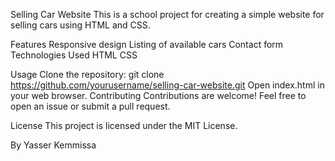 Selling Car Website
This is a school project for creating a simple website for selling cars using HTML and CSS.

Features
Responsive design
Listing of available cars
Contact form
Technologies Used
HTML
CSS

Usage
Clone the repository: git clone https://github.com/yourusername/selling-car-website.git
Open index.html in your web browser.
Contributing
Contributions are welcome! Feel free to open an issue or submit a pull request.

License
This project is licensed under the MIT License.

By Yasser Kemmissa
